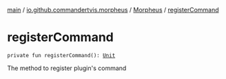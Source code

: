 [main](../../index.md) / [io.github.commandertvis.morpheus](../index.md) / [Morpheus](index.md) / [registerCommand](./register-command.md)

# registerCommand

`private fun registerCommand(): `[`Unit`](https://kotlinlang.org/api/latest/jvm/stdlib/kotlin/-unit/index.html)

The method to register plugin's command

